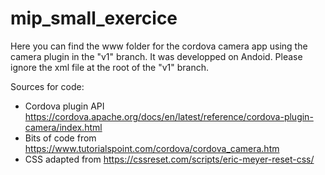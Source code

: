# mip_small_exercice

Here you can find the www folder for the cordova camera app using the camera plugin in the "v1" branch. It was developped on Andoid.
Please ignore the xml file at the root of the "v1" branch.

Sources for code:
 - Cordova plugin API https://cordova.apache.org/docs/en/latest/reference/cordova-plugin-camera/index.html
 - Bits of code from https://www.tutorialspoint.com/cordova/cordova_camera.htm
 - CSS adapted from https://cssreset.com/scripts/eric-meyer-reset-css/
